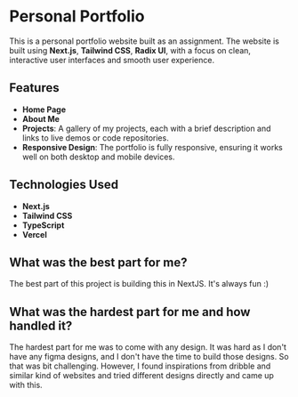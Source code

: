 # Personal Portfolio

This is a personal portfolio website built as an assignment. The website is built using **Next.js**, **Tailwind CSS**, **Radix UI**, with a focus on clean, interactive user interfaces and smooth user experience.

## Features

- **Home Page**
- **About Me**
- **Projects**: A gallery of my projects, each with a brief description and links to live demos or code repositories.
- **Responsive Design**: The portfolio is fully responsive, ensuring it works well on both desktop and mobile devices.

## Technologies Used

- **Next.js**
- **Tailwind CSS**
- **TypeScript**
- **Vercel**

## What was the best part for me?

The best part of this project is building this in NextJS. It's always fun :)

## What was the hardest part for me and how handled it?

The hardest part for me was to come with any design. It was hard as I don't have any figma designs, and I don't have the time to build those designs. So that was bit challenging. However, I found inspirations from dribble and similar kind of websites and tried different designs directly and came up with this.
